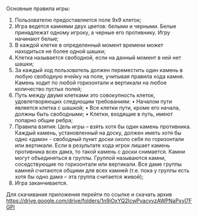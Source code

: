 Основные правила игры: 
1.	Пользователю предоставляется поле 9х9 клеток;
2.	Игра ведется камнями двух цветов: белыми и черными. Белые принадлежат одному игроку, а черные его противнику. Игру начинают белые;
3.	В каждой клетке в определенный момент времени может находиться не более одной шашки;
4.	Клетка называется свободной, если на данный момент в ней нет шашки;
5.	За каждый ход пользователь должен переместить один камень в любую свободную ячейку на поле, учитывая правила хода камня. Камень ходит по любой горизонтали и вертикали на любое количество пустых полей;
6.	Путь между двумя клетками это совокупность клеток, удовлетворяющих следующим требованиям:
•	Началом пути является клетка с шашкой;
•	Все клетки пути, кроме его начала, должны быть свободными;
•	Клетки, входящие в путь, имеют попарно общие ребра;
7.	Правила взятия: 
Цель игры – взять хотя бы один камень противника.
Каждый камень, установленный на доску, должен иметь хотя бы одно «дамэ» - свободный пункт доски около себя по горизонтали или вертикали. Если в результате хода игрок лишает камень противника всех дамэ, то такой камень с доски снимается. Камни могут объединяться в группы. Группой называются камни, соседствующие по горизонтали или вертикали. Все даме группы камней считаются общими для всех камней (т.е. пока у группы есть хотя бы одно дамэ – эта группа считается живой);
8.	Игра заканчивается.

Для скачивания приложения перейти по ссылке и скачать архив
https://drive.google.com/drive/folders/1n9iOxYQ2lcwPvacvvzAWPNaPxyl7FGPl
